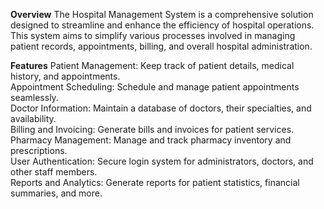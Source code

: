 **Overview**
The Hospital Management System is a comprehensive solution designed to streamline and enhance the efficiency of hospital operations. This system aims to simplify various processes involved in managing patient records, appointments, billing, and overall hospital administration.

**Features**
Patient Management: Keep track of patient details, medical history, and appointments.<br>
Appointment Scheduling: Schedule and manage patient appointments seamlessly.<br>
Doctor Information: Maintain a database of doctors, their specialties, and availability.<br>
Billing and Invoicing: Generate bills and invoices for patient services.<br>
Pharmacy Management: Manage and track pharmacy inventory and prescriptions.<br>
User Authentication: Secure login system for administrators, doctors, and other staff members.<br>
Reports and Analytics: Generate reports for patient statistics, financial summaries, and more.<br>
